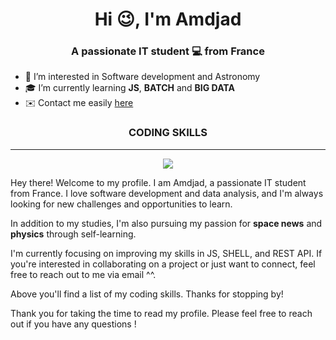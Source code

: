 <h1 align="center">Hi 😉, I'm Amdjad</h1>
<h3 align="center">A passionate IT student 💻 from France</h3>

* 🚀 I’m interested in Software development and Astronomy
* 🎓 I’m currently learning **JS**, **BATCH** and **BIG DATA**
* ✉️ Contact me easily <a href="mailto:amdjad.anrifou@gmail.com">here</a>

<h3 align="center">CODING SKILLS</h3>

---

<p align="center">
  <a href="https://skillicons.dev">
    <img src="https://skillicons.dev/icons?i=py,php,git,html,css,js,vscode,c,java,linux,md,mongodb,bash,mysql"/>
  </a>
</p>
Hey there! Welcome to my profile. I am Amdjad, a passionate IT student from France. I love software development and data analysis, and I'm always looking for new challenges and opportunities to learn.

In addition to my studies, I'm also pursuing my passion for **space news** and **physics** through self-learning.

I'm currently focusing on improving my skills in JS, SHELL, and REST API. If you're interested in collaborating on a project or just want to connect, feel free to reach out to me via email ^^.

Above you'll find a list of my coding skills. Thanks for stopping by!

Thank you for taking the time to read my profile. Please feel free to reach out if you have any questions !
